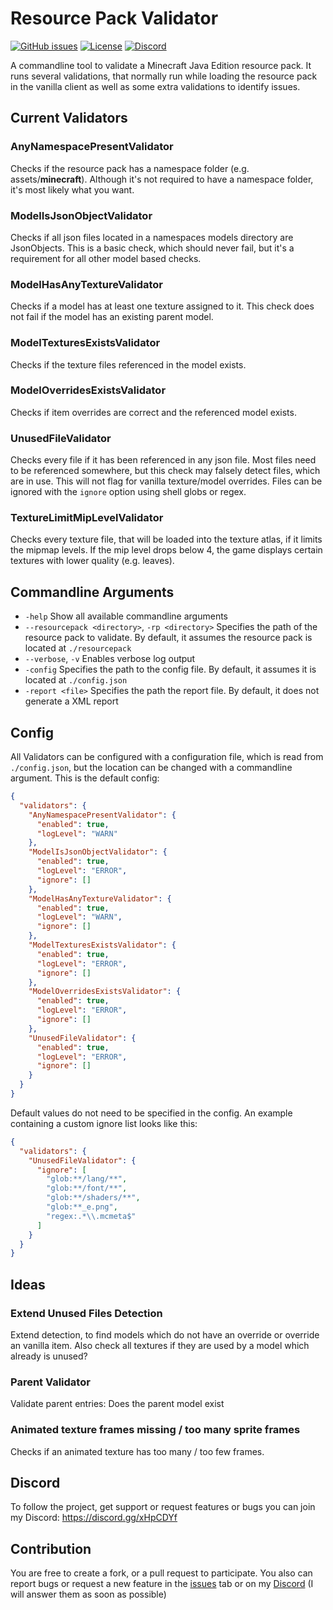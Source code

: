 # Resource Pack Validator
[![GitHub issues](https://img.shields.io/github/issues/MrKinau/ResourcePackValidator)](https://github.com/MrKinau/ResourcePackValidator/issues)
[![License](https://img.shields.io/github/license/MrKinau/ResourcePackValidator)](https://github.com/MrKinau/ResourcePackValidator/blob/master/LICENSE)
[![Discord](https://img.shields.io/discord/550764567282712583?logo=discord)](https://discord.gg/xHpCDYf)

A commandline tool to validate a Minecraft Java Edition resource pack. It runs several validations, that normally run while loading the resource pack in the vanilla client as well as some extra validations to identify issues.

## Current Validators
### AnyNamespacePresentValidator
Checks if the resource pack has a namespace folder (e.g. assets/**minecraft**). Although it's not required to have a namespace folder, it's most likely what you want.

### ModelIsJsonObjectValidator
Checks if all json files located in a namespaces models directory are JsonObjects. This is a basic check, which should never fail, but it's a requirement for all other model based checks.

### ModelHasAnyTextureValidator
Checks if a model has at least one texture assigned to it. This check does not fail if the model has an existing parent model.

### ModelTexturesExistsValidator
Checks if the texture files referenced in the model exists.

### ModelOverridesExistsValidator
Checks if item overrides are correct and the referenced model exists.

### UnusedFileValidator
Checks every file if it has been referenced in any json file. Most files need to be referenced somewhere, but this check may falsely detect files, which are in use. This will not flag for vanilla texture/model overrides. Files can be ignored with the `ignore` option using shell globs or regex.

### TextureLimitMipLevelValidator
Checks every texture file, that will be loaded into the texture atlas, if it limits the mipmap levels. If the mip level drops below 4, the game displays certain textures with lower quality (e.g. leaves).

## Commandline Arguments
- `-help` Show all available commandline arguments
- `--resourcepack <directory>`, `-rp <directory>` Specifies the path of the resource pack to validate. By default, it assumes the resource pack is located at `./resourcepack`
- `--verbose`, `-v` Enables verbose log output
- `-config` Specifies the path to the config file. By default, it assumes it is located at `./config.json`
- `-report <file>` Specifies the path the report file. By default, it does not generate a XML report

## Config
All Validators can be configured with a configuration file, which is read from `./config.json`, but the location can be changed with a commandline argument.
This is the default config:
```json
{
  "validators": {
    "AnyNamespacePresentValidator": {
      "enabled": true,
      "logLevel": "WARN"
    },
    "ModelIsJsonObjectValidator": {
      "enabled": true,
      "logLevel": "ERROR",
      "ignore": []
    },
    "ModelHasAnyTextureValidator": {
      "enabled": true,
      "logLevel": "WARN",
      "ignore": []
    },
    "ModelTexturesExistsValidator": {
      "enabled": true,
      "logLevel": "ERROR",
      "ignore": []
    },
    "ModelOverridesExistsValidator": {
      "enabled": true,
      "logLevel": "ERROR",
      "ignore": []
    },
    "UnusedFileValidator": {
      "enabled": true,
      "logLevel": "ERROR",
      "ignore": []
    }
  }
}
```
Default values do not need to be specified in the config.
An example containing a custom ignore list looks like this:
```json
{
  "validators": {
    "UnusedFileValidator": {
      "ignore": [
        "glob:**/lang/**",
        "glob:**/font/**",
        "glob:**/shaders/**",
        "glob:**_e.png",
        "regex:.*\\.mcmeta$"
      ]
    }
  }
}
```

## Ideas
### Extend Unused Files Detection
Extend detection, to find models which do not have an override or override an vanilla item. 
Also check all textures if they are used by a model which already is unused?

### Parent Validator
Validate parent entries: Does the parent model exist

### Animated texture frames missing / too many sprite frames
Checks if an animated texture has too many / too few frames.

## Discord
To follow the project, get support or request features or bugs you can join my Discord: https://discord.gg/xHpCDYf

## Contribution
You are free to create a fork, or a pull request to participate. You also can report bugs or request a new feature in the [issues](https://github.com/MrKinau/FishingBot/issues) tab or on my [Discord](https://discord.gg/xHpCDYf) (I will answer them as soon as possible)